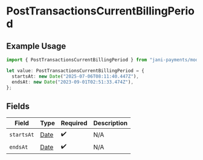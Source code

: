 # PostTransactionsCurrentBillingPeriod

## Example Usage

```typescript
import { PostTransactionsCurrentBillingPeriod } from "jani-payments/models/operations";

let value: PostTransactionsCurrentBillingPeriod = {
  startsAt: new Date("2025-07-06T08:11:40.447Z"),
  endsAt: new Date("2023-09-01T02:51:33.474Z"),
};
```

## Fields

| Field                                                                                         | Type                                                                                          | Required                                                                                      | Description                                                                                   |
| --------------------------------------------------------------------------------------------- | --------------------------------------------------------------------------------------------- | --------------------------------------------------------------------------------------------- | --------------------------------------------------------------------------------------------- |
| `startsAt`                                                                                    | [Date](https://developer.mozilla.org/en-US/docs/Web/JavaScript/Reference/Global_Objects/Date) | :heavy_check_mark:                                                                            | N/A                                                                                           |
| `endsAt`                                                                                      | [Date](https://developer.mozilla.org/en-US/docs/Web/JavaScript/Reference/Global_Objects/Date) | :heavy_check_mark:                                                                            | N/A                                                                                           |